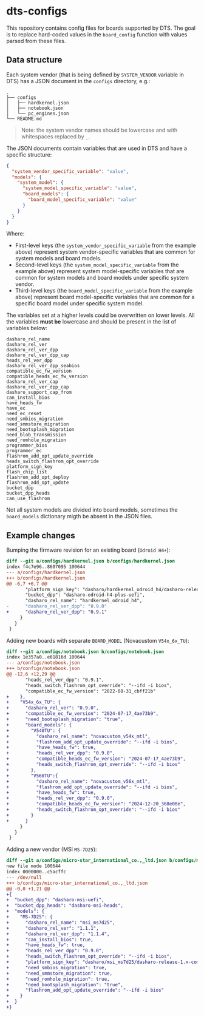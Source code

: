 # dts-configs

This repository contains config files for boards supported by DTS. The goal is
to replace hard-coded values in the `board_config` function with values parsed
from these files.

## Data structure

Each system vendor (that is being defined by `SYSTEM_VENDOR` variable in DTS)
has a JSON document in the `configs` directory, e.g.:

 ```text
 .
├── configs
│   ├── hardkernel.json
│   ├── notebook.json
│   └── pc_engines.json
└── README.md
 ```

> Note: the system vendor names should be lowercase and with whitespaces
> replaced by `_`.
  
The JSON documents contain variables that are used in DTS and have a specific
structure:

```json
{
  "system_vendor_specific_variable": "value",
  "models": {
    "system_model": {
      "system_model_specific_variable": "value",
      "board_models": {
        "board_model_specific_variable": "value"
      }
    }
  }
}
```

Where:
* First-level keys (the `system_vendor_specific_variable` from the example
above) represent system vendor-specific variables that are common for system
models and board models.
* Second-level keys (the `system_model_specific_variable` from the example
above) represent system model-specific variables that are common for system
models and board models under specific system vendor.
* Third-level keys (the `board_model_specific_variable` from the example above)
represent board model-specific variables that are common for a specific board
model under specific system model.

The variables set at a higher levels could be overwritten on lower levels. All
the variables **must be** lowercase and should be present in the list of
variables below:

```text
dasharo_rel_name
dasharo_rel_ver
dasharo_rel_ver_dpp
dasharo_rel_ver_dpp_cap
heads_rel_ver_dpp
dasharo_rel_ver_dpp_seabios
compatible_ec_fw_version
compatible_heads_ec_fw_version
dasharo_rel_ver_cap
dasharo_rel_ver_dpp_cap
dasharo_support_cap_from
can_install_bios
have_heads_fw
have_ec
need_ec_reset
need_smbios_migration
need_smmstore_migration
need_bootsplash_migration
need_blob_transmission
need_romhole_migration
programmer_bios
programmer_ec
flashrom_add_opt_update_override
heads_switch_flashrom_opt_override
platform_sign_key
flash_chip_list
flashrom_add_opt_deploy
flashrom_add_opt_update
bucket_dpp
bucket_dpp_heads
can_use_flashrom
```

Not all system models are divided into board models, sometimes the
`board_models` dictionary migth be absent in the JSON files.

## Example changes

Bumping the firmware revision for an existing board (`Odroid H4+`):

```diff
diff --git a/configs/hardkernel.json b/configs/hardkernel.json
index f4c7e96..8607095 100644
--- a/configs/hardkernel.json
+++ b/configs/hardkernel.json
@@ -6,7 +6,7 @@
       "platform_sign_key": "dasharo/hardkernel_odroid_h4/dasharo-release-0.x-compatible-with-hardkernel-odroid-h4-family-signing-key.asc",
       "bucket_dpp": "dasharo-odroid-h4-plus-uefi",
       "dasharo_rel_name": "hardkernel_odroid_h4",
-      "dasharo_rel_ver_dpp": "0.9.0"
+      "dasharo_rel_ver_dpp": "0.9.1"
     }
   }
 }
```

Adding new boards with separate `BOARD_MODEL` (Novacustom `V54x_6x_TU`):

```diff
diff --git a/configs/notebook.json b/configs/notebook.json
index 1e357a0..e61816d 100644
--- a/configs/notebook.json
+++ b/configs/notebook.json
@@ -12,6 +12,29 @@
       "heads_rel_ver_dpp": "0.9.1",
       "heads_switch_flashrom_opt_override": "--ifd -i bios",
       "compatible_ec_fw_version": "2022-08-31_cbff21b"
+    },
+    "V54x_6x_TU": {
+      "dasharo_rel_ver": "0.9.0",
+      "compatible_ec_fw_version": "2024-07-17_4ae73b9",
+      "need_bootsplash_migration": "true",
+      "board_models": {
+        "V540TU": {
+          "dasharo_rel_name": "novacustom_v54x_mtl",
+          "flashrom_add_opt_update_override": "--ifd -i bios",
+          "have_heads_fw": true,
+          "heads_rel_ver_dpp": "0.9.0",
+          "compatible_heads_ec_fw_version": "2024-07-17_4ae73b9",
+          "heads_switch_flashrom_opt_override": "--ifd -i bios"
+        },
+        "V560TU":{
+          "dasharo_rel_name": "novacustom_v56x_mtl",
+          "flashrom_add_opt_update_override": "--ifd -i bios",
+          "have_heads_fw": true,
+          "heads_rel_ver_dpp": "0.9.0",
+          "compatible_heads_ec_fw_version": "2024-12-20_368e08e",
+          "heads_switch_flashrom_opt_override": "--ifd -i bios"
+        }
+      }
     }
   }
 }
```

Adding a new vendor (MSI `MS-7D25`):

```diff
diff --git a/configs/micro-star_international_co.,_ltd.json b/configs/micro-star_international_co.,_ltd.json
new file mode 100644
index 0000000..c5acffc
--- /dev/null
+++ b/configs/micro-star_international_co.,_ltd.json
@@ -0,0 +1,21 @@
+{
+  "bucket_dpp": "dasharo-msi-uefi",
+  "bucket_dpp_heads": "dasharo-msi-heads",
+  "models": {
+    "MS-7D25": {
+      "dasharo_rel_name": "msi_ms7d25",
+      "dasharo_rel_ver": "1.1.1",
+      "dasharo_rel_ver_dpp": "1.1.4",
+      "can_install_bios": true,
+      "have_heads_fw": true,
+      "heads_rel_ver_dpp": "0.9.0",
+      "heads_switch_flashrom_opt_override": "--ifd -i bios",
+      "platform_sign_key": "dasharo/msi_ms7d25/dasharo-release-1.x-compatible-with-msi-ms-7d25-signing-key.asc dasharo/msi_ms7d25/dasharo-release-0.x-compatible-with-msi-ms-7d25-signing-key.asc",
+      "need_smbios_migration": true,
+      "need_smmstore_migration": true,
+      "need_romhole_migration": true,
+      "need_bootsplash_migration": "true",
+      "flashrom_add_opt_update_override": "--ifd -i bios"
+    }
+  }
+}
